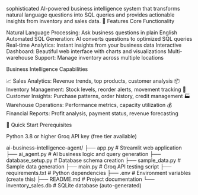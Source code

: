  sophisticated AI-powered business intelligence system that transforms natural language questions into SQL queries and provides actionable insights from inventory and sales data.
🌟 Features
Core Functionality

Natural Language Processing: Ask business questions in plain English
Automated SQL Generation: AI converts questions to optimized SQL queries
Real-time Analytics: Instant insights from your business data
Interactive Dashboard: Beautiful web interface with charts and visualizations
Multi-warehouse Support: Manage inventory across multiple locations

Business Intelligence Capabilities

📈 Sales Analytics: Revenue trends, top products, customer analysis
📦 Inventory Management: Stock levels, reorder alerts, movement tracking
👥 Customer Insights: Purchase patterns, order history, credit management
🏭 Warehouse Operations: Performance metrics, capacity utilization
💰 Financial Reports: Profit analysis, payment status, revenue forecasting

🚀 Quick Start
Prerequisites

Python 3.8 or higher
Groq API key (free tier available)

ai-business-intelligence-agent/
├── app.py                 # Streamlit web application
├── ai_agent.py           # AI business logic and query generation
├── database_setup.py     # Database schema creation
├── sample_data.py        # Sample data generation
├── main.py              # Groq API testing script
├── requirements.txt     # Python dependencies
├── .env                # Environment variables (create this)
├── README.md           # Project documentation
└── inventory_sales.db  # SQLite database (auto-generated)





